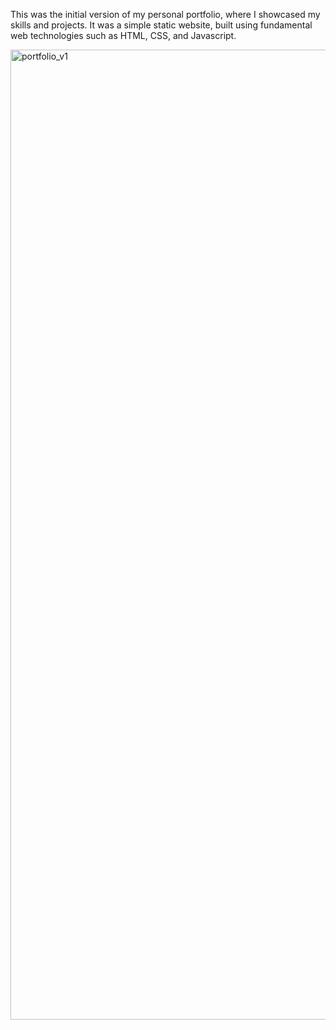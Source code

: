 This was the initial version of my personal portfolio, where I showcased my skills and projects. It was a simple static website, built using fundamental web technologies such as HTML, CSS, and Javascript.

<img width="1552" alt="portfolio_v1" src="https://github.com/user-attachments/assets/c7d13f9f-78c4-4e9a-8fa1-fa1d8e798ed8" />
